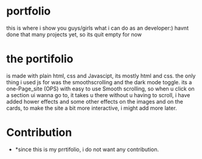 # portfolio
this is where i show you guys/girls what i can do as an developer:) havnt done that many projects yet, so its quit empty for now

# the portifolio
is made with plain html, css and Javascipt, its mostly html and css. the only thing i used js for was the smoothscrolling and the dark mode toggle.
its a one-Page_site (OPS) with easy to use Smooth scrolling, so when u click on a section ui wanna go to, it takes u there without u having to scroll,
i have added hower effects and some other effects on the images and on the cards, to make the site a bit more interactive, i might add more later.



# Contribution
- *since this is my prrtifolio, i do not want any contribution.

